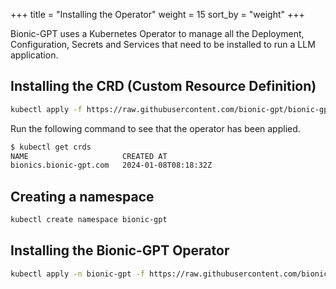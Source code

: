 +++
title = "Installing the Operator"
weight = 15
sort_by = "weight"
+++

Bionic-GPT uses a Kubernetes Operator to manage all the Deployment, Configuration, Secrets and Services that need to be installed to run a LLM application.

## Installing the CRD (Custom Resource Definition)

```sh
kubectl apply -f https://raw.githubusercontent.com/bionic-gpt/bionic-gpt/main/crates/k8s-operator/bionics.bionic-gpt.com.yaml
```

Run the following command to see that the operator has been applied.

```sh
$ kubectl get crds
NAME                     CREATED AT
bionics.bionic-gpt.com   2024-01-08T08:18:32Z
```

## Creating a namespace

```sh
kubectl create namespace bionic-gpt
```

## Installing the Bionic-GPT Operator

```sh
kubectl apply -n bionic-gpt -f https://raw.githubusercontent.com/bionic-gpt/bionic-gpt/main/crates/k8s-operator/bionic-operator.yaml
```